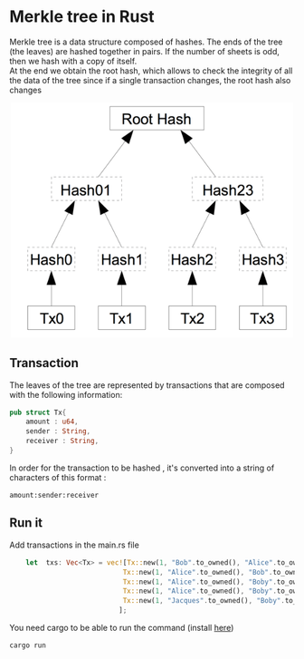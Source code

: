# Merkle tree in Rust

Merkle tree is a data structure composed of hashes. The ends of the tree (the leaves) are hashed together in pairs. If the number of sheets is odd, then we hash with a copy of itself.  
At the end we obtain the root hash, which allows to check the integrity of all the data of the tree since if a single transaction changes, the root hash also changes  


<div style="text-align:center">
<img width="500px" src="./img/schema.png"/>
</div>

## Transaction 

The leaves of the tree are represented by transactions that are composed with the following information: 
```rust
pub struct Tx{
    amount : u64,
    sender : String,
    receiver : String,
}
```
In order for the transaction to be hashed , it's converted into a string of characters of this format : 
```
amount:sender:receiver
```

## Run it 

Add transactions in the main.rs file

```rust
    let  txs: Vec<Tx> = vec![Tx::new(1, "Bob".to_owned(), "Alice".to_owned()), 
                            Tx::new(1, "Alice".to_owned(), "Bob".to_owned()),
                            Tx::new(1, "Alice".to_owned(), "Boby".to_owned()),
                            Tx::new(1, "Alice".to_owned(), "Boby".to_owned()),
                            Tx::new(1, "Jacques".to_owned(), "Boby".to_owned()),
                           ];
```
You need cargo to be able to run the command (install <a href="https://doc.rust-lang.org/cargo/getting-started/installation.html">here</a>)

```bash
cargo run 
```
